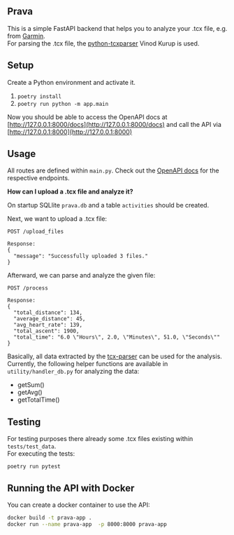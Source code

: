 ## Prava

This is a simple FastAPI backend that helps you to analyze your .tcx file, e.g. from [Garmin](https://connect.garmin.com/).\
For parsing the .tcx file, the [python-tcxparser](https://github.com/vkurup/python-tcxparser) Vinod Kurup is used.

## Setup

Create a Python environment and activate it.

1. `poetry install`
2. `poetry run python -m app.main`

Now you should be able to access the OpenAPI docs at [http://127.0.0.1:8000/docs](http://127.0.0.1:8000/docs) and call the API via [http://127.0.0.1:8000](http://127.0.0.1:8000)

## Usage

All routes are defined within `main.py`.
Check out the [OpenAPI docs](http://127.0.0.1:8000/docs) for the respective endpoints.

**How can I upload a .tcx file and analyze it?**

On startup SQLlite `prava.db` and a table `activities` should be created.

Next, we want to upload a .tcx file:

```
POST /upload_files

Response:
{
  "message": "Successfully uploaded 3 files."
}
```

Afterward, we can parse and analyze the given file:

```
POST /process

Response:
{
  "total_distance": 134,
  "average_distance": 45,
  "avg_heart_rate": 139,
  "total_ascent": 1900,
  "total_time": "6.0 \"Hours\", 2.0, \"Minutes\", 51.0, \"Seconds\""
}
```

Basically, all data extracted by the [tcx-parser](https://github.com/vkurup/python-tcxparser) can be used for the analysis.\
Currently, the following helper functions are available in `utility/handler_db.py` for analyzing the data:

- getSum()
- getAvg()
- getTotalTime()

## Testing

For testing purposes there already some .tcx files existing within `tests/test_data`.\
For executing the tests:

`poetry run pytest`

## Running the API with Docker

You can create a docker container to use the API:

```sh
docker build -t prava-app .
docker run --name prava-app  -p 8000:8000 prava-app
```
